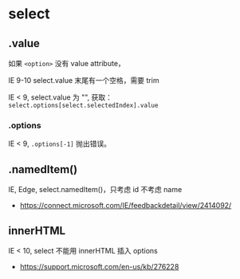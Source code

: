 # select

## .value

如果 `<option>` 没有 value attribute，

IE 9-10 select.value 末尾有一个空格，需要 trim

IE < 9, select.value 为 "", 获取：`select.options[select.selectedIndex].value`

### .options

IE < 9, `.options[-1]` 抛出错误。

## .namedItem()

IE, Edge, select.namedItem()，只考虑 id 不考虑 name

- https://connect.microsoft.com/IE/feedbackdetail/view/2414092/

## innerHTML

IE < 10, select 不能用 innerHTML 插入 options

- https://support.microsoft.com/en-us/kb/276228
